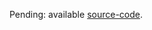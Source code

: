 Pending: available [source-code](http://code.google.com/p/specrunner/source/browse/#git%2Ftrunk%2Fspecrunner-jpa).